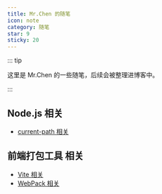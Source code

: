 ```yaml
---
title: Mr.Chen 的随笔
icon: note
category: 随笔
star: 9
sticky: 20
---
```


::: tip

这里是 Mr.Chen 的一些随笔，后续会被整理进博客中。

:::

## Node.js 相关

- [current-path 相关](node-js/current-path.md)

## 前端打包工具 相关

- [Vite 相关](vite/README.md)
- [WebPack 相关](webpack/README.md)
